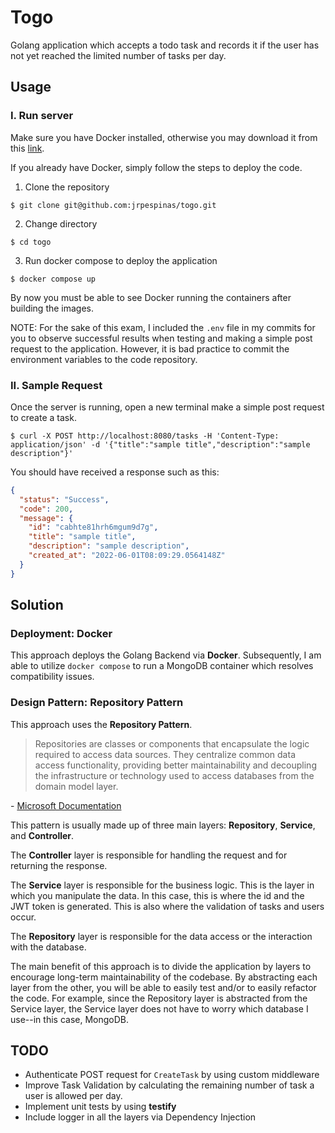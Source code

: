 # Togo

Golang application which accepts a todo task and records it if the user has not yet reached the limited number of tasks per day.

## Usage

### I. Run server

Make sure you have Docker installed, otherwise you may download it from this [link](https://www.docker.com/products/docker-desktop/).

If you already have Docker, simply follow the steps to deploy the code.

1. Clone the repository

```Shell
$ git clone git@github.com:jrpespinas/togo.git
```

2. Change directory

```Shell
$ cd togo
```

3. Run docker compose to deploy the application

```Shell
$ docker compose up
```

By now you must be able to see Docker running the containers after building the images.

NOTE: For the sake of this exam, I included the `.env` file in my commits for you to observe successful results when testing and making a simple post request to the application. However, it is bad practice to commit the environment variables to the code repository.

### II. Sample Request

Once the server is running, open a new terminal make a simple post request to create a task.

```Shell
$ curl -X POST http://localhost:8080/tasks -H 'Content-Type: application/json' -d '{"title":"sample title","description":"sample description"}'
```

You should have received a response such as this:

```json
{
  "status": "Success",
  "code": 200,
  "message": {
    "id": "cabhte81hrh6mgum9d7g",
    "title": "sample title",
    "description": "sample description",
    "created_at": "2022-06-01T08:09:29.0564148Z"
  }
}
```

## Solution

### Deployment: Docker

This approach deploys the Golang Backend via **Docker**. Subsequently, I am able to utilize `docker compose` to run a MongoDB container which resolves compatibility issues.

### Design Pattern: Repository Pattern

This approach uses the **Repository Pattern**.

> Repositories are classes or components that encapsulate the logic required to access data sources. They centralize common data access functionality, providing better maintainability and decoupling the infrastructure or technology used to access databases from the domain model layer.

\- [Microsoft Documentation](https://docs.microsoft.com/en-us/dotnet/architecture/microservices/microservice-ddd-cqrs-patterns/infrastructure-persistence-layer-design)

This pattern is usually made up of three main layers: **Repository**, **Service**, and **Controller**.

The **Controller** layer is responsible for handling the request and for returning the response.

The **Service** layer is responsible for the business logic. This is the layer in which you manipulate the data. In this case, this is where the id and the JWT token is generated. This is also where the validation of tasks and users occur.

The **Repository** layer is responsible for the data access or the interaction with the database.

The main benefit of this approach is to divide the application by layers to encourage long-term maintainability of the codebase. By abstracting each layer from the other, you will be able to easily test and/or to easily refactor the code. For example, since the Repository layer is abstracted from the Service layer, the Service layer does not have to worry which database I use--in this case, MongoDB.

## TODO

- Authenticate POST request for `CreateTask` by using custom middleware
- Improve Task Validation by calculating the remaining number of task a user is allowed per day.
- Implement unit tests by using **testify**
- Include logger in all the layers via Dependency Injection
